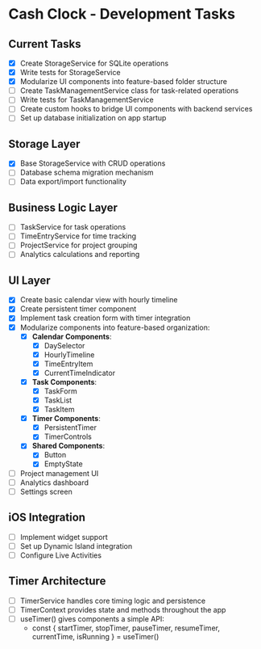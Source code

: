 # Cash Clock - Development Tasks

## Current Tasks
- [x] Create StorageService for SQLite operations
- [x] Write tests for StorageService
- [x] Modularize UI components into feature-based folder structure
- [ ] Create TaskManagementService class for task-related operations
- [ ] Write tests for TaskManagementService
- [ ] Create custom hooks to bridge UI components with backend services
- [ ] Set up database initialization on app startup

## Storage Layer
- [x] Base StorageService with CRUD operations
- [ ] Database schema migration mechanism
- [ ] Data export/import functionality

## Business Logic Layer
- [ ] TaskService for task operations
- [ ] TimeEntryService for time tracking
- [ ] ProjectService for project grouping
- [ ] Analytics calculations and reporting

## UI Layer
- [x] Create basic calendar view with hourly timeline
- [x] Create persistent timer component
- [x] Implement task creation form with timer integration
- [x] Modularize components into feature-based organization:
  - [x] **Calendar Components**:
    - [x] DaySelector
    - [x] HourlyTimeline
    - [x] TimeEntryItem
    - [x] CurrentTimeIndicator
  - [x] **Task Components**:
    - [x] TaskForm
    - [x] TaskList
    - [x] TaskItem
  - [x] **Timer Components**:
    - [x] PersistentTimer
    - [x] TimerControls
  - [x] **Shared Components**:
    - [x] Button
    - [x] EmptyState
- [ ] Project management UI
- [ ] Analytics dashboard
- [ ] Settings screen

## iOS Integration
- [ ] Implement widget support
- [ ] Set up Dynamic Island integration
- [ ] Configure Live Activities

## Timer Architecture
- [ ] TimerService handles core timing logic and persistence
- [ ] TimerContext provides state and methods throughout the app
- [ ] useTimer() gives components a simple API: 
  - const { startTimer, stopTimer, pauseTimer, resumeTimer, currentTime, isRunning } = useTimer()